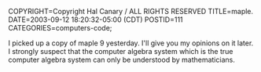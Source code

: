 COPYRIGHT=Copyright Hal Canary / ALL RIGHTS RESERVED
TITLE=maple.
DATE=2003-09-12 18:20:32-05:00 (CDT)
POSTID=111
CATEGORIES=computers-code;

I picked up a copy of maple 9 yesterday. I'll give you my opinions on it later. I strongly suspect that the computer algebra system which is the true computer algebra system can only be understood by mathematicians.
